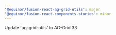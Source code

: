 ```yaml
---
'@equinor/fusion-react-ag-grid-utils': major
'@equinor/fusion-react-components-stories': minor
---
```


Update 'ag-grid-utils' to AG-Grid 33
